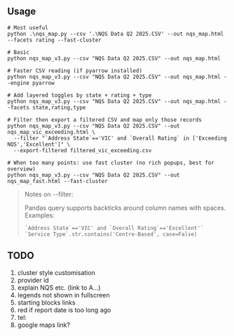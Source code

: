## Usage

```shell
# Most useful
python .\nqs_map.py --csv '.\NQS Data Q2 2025.CSV' --out nqs_map.html --facets rating --fast-cluster

# Basic
python nqs_map_v3.py --csv "NQS Data Q2 2025.CSV" --out nqs_map.html

# Faster CSV reading (if pyarrow installed)
python nqs_map_v3.py --csv "NQS Data Q2 2025.CSV" --out nqs_map.html --engine pyarrow

# Add layered toggles by state + rating + type
python nqs_map_v3.py --csv "NQS Data Q2 2025.CSV" --out nqs_map.html --facets state,rating,type

# Filter then export a filtered CSV and map only those records
python nqs_map_v3.py --csv "NQS Data Q2 2025.CSV" --out nqs_map_vic_exceeding.html \
  --filter "`Address State`=='VIC' and `Overall Rating` in ['Exceeding NQS','Excellent']" \
  --export-filtered filtered_vic_exceeding.csv

# When too many points: use fast cluster (no rich popups, best for overview)
python nqs_map_v3.py --csv "NQS Data Q2 2025.CSV" --out nqs_map_fast.html --fast-cluster
```

> Notes on --filter:
> 
> Pandas query supports backticks around column names with spaces.
> Examples:
> 
> ```
> `Address State`=='VIC' and `Overall Rating`=='Excellent'`
> `Service Type`.str.contains('Centre-Based', case=False)
> ```

## TODO

1. cluster style customisation
2. provider id
3. explain NQS etc. (link to A...)
4. legends not shown in fullscreen
5. starting blocks links
6. red if report date is too long ago
7. tel:
8. google maps link?